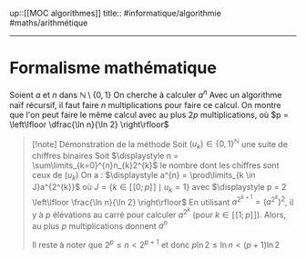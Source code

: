 up::[[MOC algorithmes]] 
title::
#informatique/algorithmie #maths/arithmétique 

---

# Formalisme mathématique

Soient $a$ et $n$ dans $\mathbb{N}\setminus \{ 0,1 \}$
On cherche à calculer $a^{n}$
Avec un algorithme naïf récursif, il faut faire $n$ multiplications pour faire ce calcul.
On montre que l'on peut faire le même calcul avec au plus $2p$ multiplications, où $p = \left\lfloor \dfrac{\ln n}{\ln 2} \right\rfloor$

> [!note] Démonstration de la méthode 
> Soit $(u_{k}) \in \{ 0, 1 \}^{\mathbb{N}}$ une suite de chiffres binaires
> Soit $\displaystyle n = \sum\limits_{k=0}^{n}n_{k}2^{k}$ le nombre dont les chiffres sont ceux de $(u_{k})$
> On a :
> $\displaystyle a^{n} = \prod\limits_{k \in J}a^{2^{k}}$
> où $J = \{ k \in [\![0; p]\!] \mid u_{k} = 1 \}$
> avec $\displaystyle p = 2 \left\lfloor \frac{\ln n}{\ln 2} \right\rfloor$
> En utilisant $a^{2^{k+1}} = \left( a^{2^{k}} \right)^{2}$, il y à $p$ élévations au carré pour calculer $a^{2^{k}}$ (pour $k \in [\![1; p]\!]$).
> Alors, au plus $p$ multiplications donnent $a^{n}$
> 
> Il reste à noter que $2^{p} \leq n < 2^{p+1}$ et donc $p \ln 2 \leq \ln n < (p+1) \ln 2$


